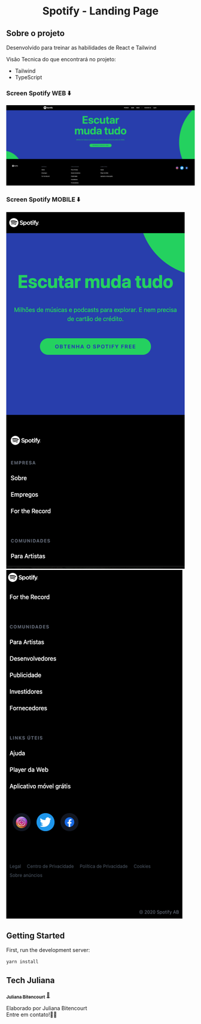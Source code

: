 <h1 align="center">
Spotify - Landing Page

## Sobre o projeto
Desenvolvido para treinar as habilidades de React e Tailwind

Visão Tecnica do que encontrará no projeto:
- Tailwind
- TypeScript

### Screen Spotify WEB ⬇️
<img src="https://github.com/techjuliana/Spotify-react/blob/main/design/1.png" >

### Screen Spotify MOBILE ⬇️
<img src="https://github.com/techjuliana/Spotify-react/blob/main/design/2.png" >
<img src="https://github.com/techjuliana/Spotify-react/blob/main/design/3.png" >


## Getting Started
First, run the development server:

```bash
yarn install
```

## Tech Juliana

<a href="https://www.linkedin.com/in/techjuliana">
 <sub><b>Juliana Bitencourt</b></sub></a>  <a href="https://www.linkedin.com/in/techjuliana" title="LinkedIn">🚀</a>

Elaborado por Juliana Bitencourt
<br> Entre em contato!👋🏽 </br>
